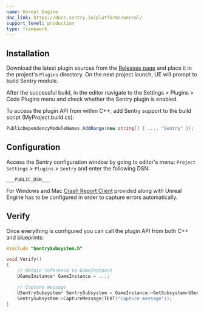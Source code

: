 ```yaml
---
name: Unreal Engine
doc_link: https://docs.sentry.io/platforms/unreal/
support_level: production
type: framework
---
```


## Installation

Download the latest plugin sources from the [Releases page](https://github.com/getsentry/sentry-unreal/releases) and place it in the project's `Plugins` directory. On the next project launch, UE will prompt to build Sentry module.

After the successful build, in the editor navigate to the Settings > Plugins > Code Plugins menu and check whether the Sentry plugin is enabled.

To access the plugin API from within C++, add Sentry support to the build script (MyProject.build.cs):

```csharp
PublicDependencyModuleNames.AddRange(new string[] { ..., "Sentry" });
```

## Configuration

Access the Sentry configuration window by going to editor's menu: `Project Settings` > `Plugins` > `Sentry` and enter the following DSN:

```
___PUBLIC_DSN___
```

<Alert level="warning" title="Warning">

For Windows and Mac [Crash Report Client](/platforms/unreal/setup-crashreport/) provided along with Unreal Engine has to be configured in order to capture errors automatically.

</Alert>

## Verify

Once everything is configured you can call the plugin API from both C++ and blueprints:

```cpp
#include "SentrySubsystem.h"

void Verify()
{
    // Obtain reference to GameInstance
    UGameInstance* GameInstance = ...;

    // Capture message
    USentrySubsystem* SentrySubsystem = GameInstance->GetSubsystem<USentrySubsystem>();
    SentrySubsystem->CaptureMessage(TEXT("Capture message"));
}
```
